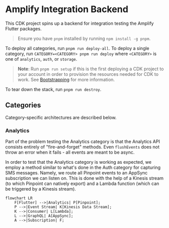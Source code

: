 # Amplify Integration Backend

This CDK project spins up a backend for integration testing the Amplify Flutter packages.

> Ensure you have `pnpm` installed by running `npm install -g pnpm`.

To deploy all categories, run `pnpm run deploy-all`. To deploy a single category, run `CATEGORY=<CATEGORY> pnpm run deploy` where `<CATEGORY>` is one of `analytics`, `auth`, or `storage`.

> **Note**: Run `pnpm run setup` if this is the first deploying a CDK project to your account in order to provision the resources needed for CDK to work. See [Bootstrapping](https://docs.aws.amazon.com/cdk/v2/guide/getting_started.html#getting_started_bootstrap) for more information.

To tear down the stack, run `pnpm run destroy`.

## Categories

Category-specific architectures are described below.

### Analytics

Part of the problem testing the Analytics category is that the Analytics API consists entirely of "fire-and-forget" methods. Even `flushEvents` does not throw an error when it fails - all events are meant to be async.

In order to test that the Analytics category is working as expected, we employ a method similar to what's done in the Auth category for capturing SMS messages. Namely, we route all Pinpoint events to an AppSync subscription we can listen on. This is done with the help of a Kinesis stream (to which Pinpoint can natively export) and a Lambda function (which can be triggered by a Kinesis stream).

```mermaid
flowchart LR
    F[Flutter] -->|Analytics| P[Pinpoint];
    P -->|Event Stream| K[Kinesis Data Stream];
    K -->|Consumer| L[Lambda];
    L -->|GraphQL| A[AppSync];
    A -->|Subscription| F;
```
